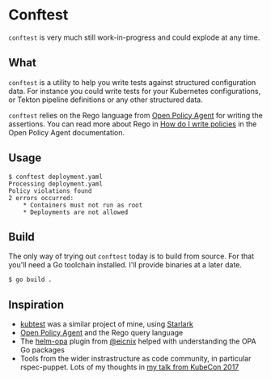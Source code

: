 
# Conftest

`conftest` is very much still work-in-progress and could explode at any time.

## What

`conftest` is a utility to help you write tests against structured configuration data. For instance you could
write tests for your Kubernetes configurations, or Tekton pipeline definitions or any other structured data.

`conftest` relies on the Rego language from [Open Policy Agent](https://www.openpolicyagent.org/) for writing
the assertions. You can read more about Rego in [How do I write policies](https://www.openpolicyagent.org/docs/how-do-i-write-policies.html)
in the Open Policy Agent documentation.

## Usage

```console
$ conftest deployment.yaml
Processing deployment.yaml
Policy violations found
2 errors occurred:
    * Containers must not run as root
    * Deployments are not allowed
```

## Build

The only way of trying out `conftest` today is to build from source. For that you'll need
a Go toolchain installed. I'll provide binaries at a later date.

```console
$ go build .
```


## Inspiration

* [kubtest](https://github.com/garethr/kubetest) was a similar project of mine, using [Starlark](https://docs.bazel.build/versions/master/skylark/language.html)
* [Open Policy Agent](https://www.openpolicyagent.org/) and the Rego query language
* The [helm-opa](https://github.com/eicnix/helm-opa) plugin from [@eicnix](https://github.com/eicnix/) helped with understanding the OPA Go packages
* Tools from the wider instrastructure as code community, in particular rspec-puppet. Lots of my thoughts in [my talk from KubeCon 2017](https://speakerdeck.com/garethr/developer-tooling-for-kubernetes-configurations)
